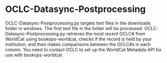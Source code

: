 # OCLC-Datasync-Postprocessing

OCLC-Datasync-Postprocessing.py targets text files in the downloads folder in windows. The first text file in the folder will be processed. OCLC-Datasync-Postprocessing.py retrieves the most recent OCLC# from WorldCat using bookops-worldcat, checks if the record is held by your institution, and then makes comparisons between the OCLC#s in each column.
You need to contact OCLC to set up the WorldCat Metadata API for use with bookops-worldcat.
